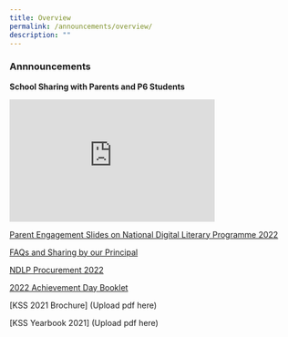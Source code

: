 ```yaml
---
title: Overview
permalink: /announcements/overview/
description: ""
---
```

### Annnouncements

**School Sharing with Parents and P6 Students**
<iframe width="360" height="215" src="https://www.youtube.com/embed/MpZqByh3msY" title="YouTube video player" frameborder="0" allow="accelerometer; autoplay; clipboard-write; encrypted-media; gyroscope; picture-in-picture" allowfullscreen></iframe>

[Parent Engagement Slides on National Digital Literary Programme 2022](/files/KSS%20Parent%20Engagement%20Slides%202022.pdf)


[FAQs and Sharing by our Principal](https://kranjisec.moe.edu.sg/kss/announcements/faqs-and-sharing-by-our-principal)

[NDLP Procurement 2022](/files/National%20Digital%20Literacy%20Programme%20NDLP%20Letter.pdf)

[2022 Achievement Day Booklet](/files/Achievement%20Day%202022%20-%20Program%20Booklet.pdf)

[KSS 2021 Brochure] (Upload pdf here)

[KSS Yearbook 2021] (Upload pdf here)